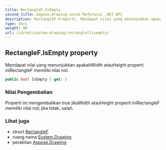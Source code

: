 ```yaml
---
title: RectangleF.IsEmpty
second_title: Aspose.Drawing untuk Referensi .NET API
description: RectangleF Properti. Mendapat nilai yang menunjukkan apakahWidth atauHeight properti iniRectangleF memiliki nilai nol.
type: docs
weight: 90
url: /id/net/system.drawing/rectanglef/isempty/
---
```

## RectangleF.IsEmpty property

Mendapat nilai yang menunjukkan apakahWidth atauHeight properti iniRectangleF memiliki nilai nol.

```csharp
public bool IsEmpty { get; }
```

### Nilai Pengembalian

Properti ini mengembalikan true jikaWidth atauHeight properti iniRectangleF memiliki nilai nol; jika tidak, salah.

### Lihat juga

* struct [RectangleF](../)
* ruang nama [System.Drawing](../../rectanglef/)
* perakitan [Aspose.Drawing](../../../)


